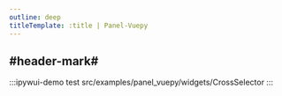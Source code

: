 ```yaml
---
outline: deep
titleTemplate: :title | Panel-Vuepy
---
```


## #header-mark#
:::ipywui-demo test
src/examples/panel_vuepy/widgets/CrossSelector
::: 